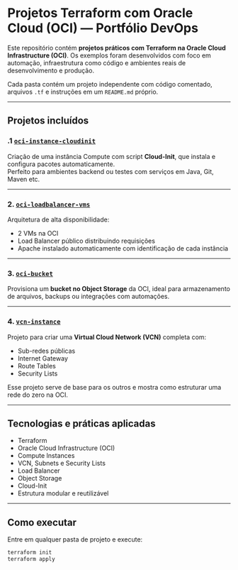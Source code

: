# Projetos Terraform com Oracle Cloud (OCI) — Portfólio DevOps

Este repositório contém **projetos práticos com Terraform na Oracle Cloud Infrastructure (OCI)**. Os exemplos foram desenvolvidos com foco em automação, infraestrutura como código e ambientes reais de desenvolvimento e produção.

Cada pasta contém um projeto independente com código comentado, arquivos `.tf` e instruções em um `README.md` próprio.

---

## Projetos incluídos

### .1 [`oci-instance-cloudinit`](./oci-instance-cloudinit)
Criação de uma instância Compute com script **Cloud-Init**, que instala e configura pacotes automaticamente.  
Perfeito para ambientes backend ou testes com serviços em Java, Git, Maven etc.

---

### 2. [`oci-loadbalancer-vms`](./oci-loadbalancer-vms)
Arquitetura de alta disponibilidade:

- 2 VMs na OCI
- Load Balancer público distribuindo requisições
- Apache instalado automaticamente com identificação de cada instância

---

### 3. [`oci-bucket`](./oci-bucket)
Provisiona um **bucket no Object Storage** da OCI, ideal para armazenamento de arquivos, backups ou integrações com automações.

---

### 4. [`vcn-instance`](./vcn-instance)
Projeto para criar uma **Virtual Cloud Network (VCN)** completa com:

- Sub-redes públicas
- Internet Gateway
- Route Tables
- Security Lists

Esse projeto serve de base para os outros e mostra como estruturar uma rede do zero na OCI.

---

## Tecnologias e práticas aplicadas

- Terraform
- Oracle Cloud Infrastructure (OCI)
- Compute Instances
- VCN, Subnets e Security Lists
- Load Balancer
- Object Storage
- Cloud-Init
- Estrutura modular e reutilizável

---

## Como executar

Entre em qualquer pasta de projeto e execute:

```bash
terraform init
terraform apply
